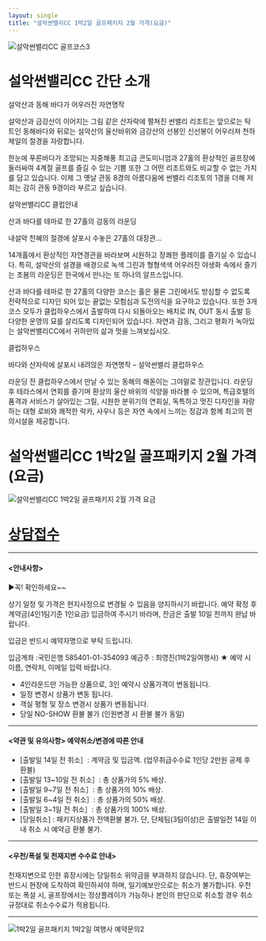 ```yaml
---
layout: single
title: "설악썬밸리CC 1박2일 골프패키지 2월 가격(요금)"
---
```


![설악썬밸리CC 골프코스3](https://user-images.githubusercontent.com/96457511/147901427-dc90fe99-9c36-45ea-9c35-6d8fa7b6dbd3.jpg)

# 설악썬밸리CC 간단 소개

설악산과 동해 바다가 어우러진 자연명작

설악산과 금강산이 이어지는 그림 같은 산자락에 펼쳐진 썬밸리 리조트는 앞으로는 탁 트인 동해바다와 뒤로는 설악산의 울산바위와 금강산의 선봉인 신선봉이 어우러져 천하 제일의 절경을 자랑합니다.

한눈에 푸른바다가 조망되는 지중해풍 최고급 콘도미니엄과 27홀의 환상적인 골프장에 둘러싸여 4계절 골프를 즐길 수 있는 기쁨 또한 그 어떤 리조트와도 비교할 수 없는 가치를 담고 있습니다. 이제 그 옛날 관동 8경의 아름다움에 썬밸리 리조토의 1경을 더해 저희는 감히 관동 9경이라 부르고 싶습니다.

설악썬밸리CC 클럽안내

산과 바다를 테마로 한 27홀의 감동의 라운딩

내설악 천혜의 절경에 살포시 수놓은 27홀의 대장관…

14개홀에서 환상적인 자연경관을 바라보며 시원하고 장쾌한 플레이를 즐기실 수 있습니다. 특히, 설악산의 설경을 배경으로 녹색 그린과 형형색색 어우러진 야생화 속에서 즐기는 초봄의 라운딩은 한국에서 만나는 또 하나의 알프스입니다.

산과 바다를 테마로 한 27홀의 다양한 코스는 홀은 물론 그린에서도 방심할 수 없도록 전략적으로 디자인 되어 있는 끝없는 모험심과 도전의식을 요구하고 있습니다. 또한 3개 코스 모두가 클럽하우스에서 출발하여 다시 되돌아오는 배치로  IN, OUT  동시 출발 등 다양한 운영의 묘를 살리도록 디자인되어 있습니다. 자연과 감동, 그리고 평화가 녹아있는 설악썬밸리CC에서 귀하만의 삶과 멋을 느껴보십시오.

클럽하우스

바다와 산자락에 살포시 내려앉은 자연명작 – 설악썬밸리 클럽하우스

라운딩 전 클럽하우스에서 만날 수 있는 동해의 해돋이는 그야말로 장관입니다. 라운딩 후 테라스에서 연회를 즐기며 환상의 울산 바위의 석양을 바라볼 수 있으며, 특급호텔의 품격과 서비스가 살아있는 그릴, 시원한 분위기의 연회실, 독특하고 멋진 디자인을 자랑하는 대형 로비와 쾌적한 락카, 사우나 등은 자연 속에서 느끼는 정감과 함께 최고의 편의시설을 제공합니다.

# 설악썬밸리CC 1박2일 골프패키지 2월 가격(요금)

![설악썬밸리CC 1박2일 골프패키지 2월 가격 요금](https://user-images.githubusercontent.com/96457511/147901359-c66340be-cbcc-4db4-b9a0-5afec9020791.PNG)

# [상담접수](http://www.1night2day.com/golf/detail.html?goods_no=22)

---

#### <안내사항>
▶꼭! 확인하세요~~

상기 일정 및 가격은 현지사정으로 변경될 수 있음을 양지하시기 바랍니다.
예약 확정 후 계약금(4인1팀기준 1인요금) 입금하여 주시기 바라며, 잔금은 출발 10일 전까지 완납 바랍니다.

입금은 반드시 예약자명으로 부탁 드립니다.

입금계좌 :국민은행 585401-01-354093 예금주 : 최영진(1박2일여행사)
★ 예약 시 이름, 연락처, 이메일 입력 바랍니다.

- 4인라운드만 가능한 상품으로, 3인 예약시 상품가격이 변동됩니다.
- 일정 변경시 상품가 변동 됩니다.
- 객실 평형 및 장소 변경시 상품가 변동됩니다.
- 당일 NO-SHOW 환불 불가 (인원변경 시 환불 불가 동일)

---

#### <약관 및 유의사항> 예약취소/변경에 따른 안내

- [출발일 14일 전 취소］: 계약금 및 입금액. (업무취급수수료 1인당 2만원 공제 후 환불)
- [출발일 13~10일 전 취소］: 총 상품가의 5% 배상.
- [출발일 9~7일 전 취소］: 총 상품가의 10% 배상.
- [출발일 6~4일 전 취소］: 총 상품가의 50% 배상.
- [출발일 3~1일 전 취소］: 총 상품가의 100% 배상.
- [당일취소] : 패키지상품가 전액환불 불가. 단, 단체팀(3팀이상)은 출발일전 14일 이내 취소 시 예약금 환불 불가.

---

#### <우천/폭설 및 천재지변 수수료 안내>

천재지변으로 인한 휴장시에는 당일취소 위약금을 부과하지 않습니다.
단, 휴장여부는 반드시 현장에 도착하여 확인하셔야 하며, 일기예보만으로는 취소가 불가합니다.
우천 또는 폭설 시, 골프장에서는 정상플레이가 가능하나 본인의 판단으로 취소할 경우 취소 규정대로 취소수수료가 적용됩니다.

---

![1박2일 골프패키지 1박2일 여행사 예약문의2](https://user-images.githubusercontent.com/96457511/147901392-4bd3fa16-ca6c-4145-aca4-2f5731e642e7.jpg)
